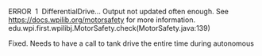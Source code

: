 ERROR ﻿﻿ 1 ﻿﻿ DifferentialDrive... Output not updated often enough. See https://docs.wpilib.org/motorsafety for more information. ﻿﻿ edu.wpi.first.wpilibj.MotorSafety.check(MotorSafety.java:139) 

Fixed. Needs to have a call to tank drive the entire time during autonomous
